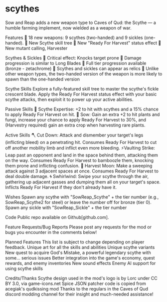 # scythes
Sow and Reap adds a new weapon type to Caves of Qud: the Scythe — a humble farming implement, now wielded as a weapon of war.

Features
🌿 18 new weapons: 9 scythes (two-handed) and 9 sickles (one-handed).
🌿 New Scythe skill tree
🌿 New "Ready For Harvest" status effect
🌿 New mutant calling, Harvester

Scythes & Sickles
🌿 Critical effect: Knocks target prone
🌿 Damage progression is similar to Long Blades
🌿 Full tier progression available (bronze - zetachrome)
🌿 Scythes and sickles can appear as relics
🌿 Unlike other weapon types, the two-handed version of the weapon is more likely to spawn than the one-handed version

Scythe Skills
Explore a fully-featured skill tree to master the scythe's fickle crescent blade. Apply the Ready For Harvest status effect with your basic scythe attacks, then exploit it to power up your active abilities.

Passive Skills
🌱 Scythe Expertise: +2 to hit with scythes and a 15% chance to apply Ready For Harvest on hit.
🌿 Sow: Gain an extra +2 to hit plants and fungi, increase your chance to apply Ready For Harvest to 30%, and (Harvestry required) gain an extra crop when harvesting rare plants.

Active Skills
🪓 Cut Down: Attack and dismember your target's legs (inflicting bleed) on a penetrating hit. Consumes Ready For Harvest to cut off another mobility limb and inflict even more bleeding.
⚡Vaulting Strike: Leap past an opponent and land in the space behind them, attacking them on the way. Consumes Ready For Harvest to bamboozle them, knocking them prone and inflicting confusion.
🌙 Harvest Moon: Make a sweeping attack against 3 adjacent spaces at once. Consumes Ready For Harvest to deal double damage.
🌀 Swhirlwind: Swipe your scythe through the air, gathering up adjacent gasses and dumping them all on your target's space. Inflicts Ready For Harvest if they don't already have it.

Wishes
Spawn any scythe with "SowReap_Scythe" + the tier number (e.g., SowReap_Scythe2 for steel) or leave the number off for bronze (tier 0).
Spawn any sickle with "SowReap_Sickle" + the tier number

Code
Public repo available on Github[github.com].

Feature Requests/Bug Reports
Please post any requests for the mod or bugs you encounter in the comments below!

Planned Features
This list is subject to change depending on player feedback.
Unique art for all the skills and abilities
Unique scythe variants
New quest to acquire God's Mistake, a powerful legendary scythe with some... serious issues
Better integration into the game's economy, quest rewards, and enemy inventories
New sound effects
Enemy AI support for using scythe skills

Credits/Thanks
Scythe design used in the mod's logo is by Lorc under CC BY 3.0, via game-icons.net
Spice JSON patcher code is copied from acegiak's qudkissing mod
Thanks to the regulars in the Caves of Qud discord modding channel for their insight and much-needed assistance!
